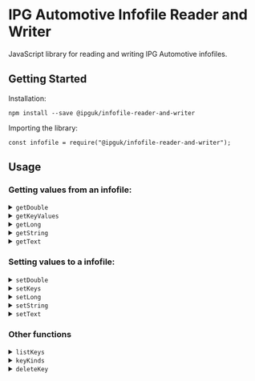 # IPG Automotive Infofile Reader and Writer

JavaScript library for reading and writing IPG Automotive infofiles.

## Getting Started

Installation:

```
npm install --save @ipguk/infofile-reader-and-writer
```

Importing the library:

```
const infofile = require("@ipguk/infofile-reader-and-writer");
```

## Usage

### Getting values from an infofile:

<details>
<summary></b><code>getDouble</code></b></summary>
Returns a double value from an infofile for a given key or an array of keys.

### Getting a single double value from an infofile:

```
// import the library
const infofile = require("@ipguk/infofile-reader-and-writer");

// get the absolute path to the infofile
const infofilePath = C:\infofiles\infofile


// get the double value for the key "WheelCarrier.fl.mass"
const wheelCarrierValue = infofile.getDouble({infofilePath, key:"WheelCarrier.fl.mass"});

// console.log the value, returns a double e.g. "0.5"
console.log(wheelCarrierValue)
```

### Getting an array of double values from an infofile:

```
// import the library
const infofile = require("@ipguk/infofile-reader-and-writer");

// get the absolute path to the infofile
const infofilePath = C:\infofiles\infofile

// get the double values for the keys "WheelCarrier.fl.mass" and "WheelCarrier.fr.mass"
const wheelCarrierValues = infofile.getDouble({infofilePath, key:["WheelCarrier.fl.mass", "WheelCarrier.fr.mass"]});

// console.log the values, returns an array of objects with the keys "key" and "value" e.g. [{key: "WheelCarrier.fl.mass", value: 0.5}, {key: "WheelCarrier.fr.mass", value: 0.5}]
console.log(wheelCarrierValues)
```

</details>

<details>
<summary></b><code>getKeyValues</code></b></summary>
A universal function for getting values from an infofile. All numerical values are returned as doubles. All other values are returned as strings.

### Getting a single value from an infofile:

```
// import the library
const infofile = require("@ipguk/infofile-reader-and-writer");

// get the absolute path to the infofile
const infofilePath = C:\infofiles\infofile

// get the value for the key "WheelCarrier.fl.mass"
const wheelCarrierValue = infofile.getKeyValues({infofilePath, key:"WheelCarrier.fl.mass"});

// console.log the value (returns an object like this {key: "WheelCarrier.fl.mass", value: 0.0})
console.log(wheelCarrierValue)
```

### Getting an array of values from an infofile:

```
// import the library
const infofile = require("@ipguk/infofile-reader-and-writer");

// get the absolute path to the infofile
const infofilePath = C:\infofiles\infofile

// get the values for the keys "WheelCarrier.fl.mass" and "SuspF.Spring.Kind"
const values = infofile.getKeyValues({infofilePath, key:["WheelCarrier.fl.mass", "SuspF.Spring.Kind"]});

// console.log the values (returns an array of objects like this [{key: "WheelCarrier.fl.mass", value: 0.0}, {key: "SuspF.Spring.Kind", value: "Hookean 1"}])
console.log(values)
```

</details>

<details>
<summary></b><code>getLong</code></b></summary>
Returns a long value from an infofile for a given key or an array of keys.

### Getting a single long value from an infofile:

```
// import the library
const infofile = require("@ipguk/infofile-reader-and-writer");

// get the absolute path to the infofile
const infofilePath = C:\infofiles\infofile

// get the long value for the key "Body.mass"
const bodyMassValue = infofile.getLong({infofilePath, key:"Body.mass"});

// console.log the value, returns a long e.g. 1801
console.log(bodyMassValue)
```

### Getting an array of long values from an infofile:

```
// import the library
const infofile = require("@ipguk/infofile-reader-and-writer");

// get the absolute path to the infofile
const infofilePath = C:\infofiles\infofile

// get the long values for the keys "Body.mass" and "nAxle"
const longValues = infofile.getLong({infofilePath, key:["Body.mass", "nAxle"]});

// console.log the values, returns an array of objects with the keys "key" and "value" e.g. [{key: "Body.mass", value: 1801}, {key: "nAxle", value: 2}]
console.log(longValues)
```

</details>

<details>
<summary></b><code>getString</code></b></summary>
Returns a string value from an infofile for a given key or an array of keys.

### Getting a single string value from an infofile:

```
// import the library
const infofile = require("@ipguk/infofile-reader-and-writer");

// get the absolute path to the infofile
const infofilePath = C:\infofiles\infofile

// get the string value for the key "Aero.Crosswind.Kind"
const aeroCrosswindKind = infofile.getString({infofilePath, key:"Aero.Crosswind.Kind"});

// console.log the value, returns a string e.g. "Step"
console.log(aeroCrosswindKind)
```

### Getting an array of string values from an infofile:

```
// import the library
const infofile = require("@ipguk/infofile-reader-and-writer");

// get the absolute path to the infofile
const infofilePath = C:\infofiles\infofile

// get the string values for the keys "Body.mass" and "Aero.Kind"
const stringValues = infofile.getString({infofilePath, key:["Aero.Crosswind.Kind", "Aero.Kind"]});

// console.log the values, returns an array of objects with the keys "key" and "value" e.g. [{key: "Aero.Crosswind.Kind", value: "Step"}, {key: "Aero.Kind", value: "Coeff6x1 1"}]
console.log(stringValues)
```

</details>

<details>
<summary></b><code>getText</code></b></summary>
Returns a text value from an infofile for a given key or an array of keys. This is an array of strings are are split by newlines in the infofile.

### Getting a single text value from an infofile:

```
// import the library
const infofile = require("@ipguk/infofile-reader-and-writer");

// get the absolute path to the infofile
const infofilePath = C:\infofiles\infofile

// get the text value for the key "Description"
const description = infofile.getText({infofilePath, key:"Description"});

// console.log the value, returns an array of strings e.g. ["This is a description", "of the infofile"]
console.log(description)
```

### Getting an array of text values from an infofile:

```
// import the library
const infofile = require("@ipguk/infofile-reader-and-writer");

// get the absolute path to the infofile
const infofilePath = C:\infofiles\infofile

// get the text values for the keys "Description" and "Aero.Coeff"
const textValues = infofile.getText({infofilePath, key:["Description", "Aero.Coeff"]});

// console.log the values, returns an array of objects with the keys "key" and "value" e.g. [{key: "Description", value: ["-180 -0.4 0.0 0.1 0.0 -0.01 0.0","-120 -0.2 -1.4 0.7 -0.2 -0.021 0.06","-90 0.0 -1.7 0.9 -0.2 0.0 0.0","-60 0.0 -1.7 0.9 -0.2 0.0 0.0","-30 0.0 -1.7 0.9 -0.2 0.0 0.0","0.0 0.0 -1.7 0.9 -0.2 0.0 0.0","30 0.0 -1.7 0.9 -0.2 0.0 0.0","60 0.0 -1.7 0.9 -0.2 0.0 0.0","90 0.0 -1.7 0.9 -0.2 0.0 0.0","120 0.0 -1.7 0.9 -0.2 0.0 0.0","180 0.0 -1.7 0.9 -0.2 0.0 0.0"]}]
console.log(textValues)
```

</details>

### Setting values to a infofile:

<details>
<summary></b><code>setDouble</code></b></summary>
Sets a double value to an infofile for a given key.

### Setting a single double value to an infofile:

```
// import the library
const infofile = require("@ipguk/infofile-reader-and-writer");

// get the absolute path to the infofile
const infofilePath = C:\infofiles\infofile

// set the double value for the key "SuspF.Spring.l0" to 0.351
status = infofile.setDouble({infofilePath, keyValues:{key: "SuspF.Spring.l0", value: 0.351}});

// console.log the status, returns 0 if successful, -1 if not
console.log(status)
```

### Setting an array of double values to an infofile:

```
// import the library
const infofile = require("@ipguk/infofile-reader-and-writer");

// get the absolute path to the infofile
const infofilePath = C:\infofiles\infofile

// set the double values for the keys "SuspF.Spring.l0" and "Body.mass" to 0.351 and 1830.15
status = infofile.setDouble({infofilePath, keyValues:[{key: SuspF.Spring.l0", value: 0.351}, {key: "Body.mass", value:  1830.15}]});

// console.log the status, array of objects with the keys "key" and "status" e.g. [{key: "SuspF.Spring.l0", status: 0}, {key: "Body.mass", status: 0}] where status is 0 if successful, -1 if not
console.log(status)
```

</details>

<details>
<summary></b><code>setKeys</code></b></summary>
A universal function to set values to an infofile.

### Setting a single value to an infofile:

```
// import the library
const infofile = require("@ipguk/infofile-reader-and-writer");

// get the absolute path to the infofile
const infofilePath = C:\infofiles\infofile

// set the value for the key "SuspF.Spring.l0" to 0.351
status = infofile.setKeys({infofilePath, setKeyValues:{key: "SuspF.Spring.l0", value: 0.351, type: "double"}});

// console.log the status, returns 0 if successful, -1 if not
console.log(status)
```

### Setting an array of values to an infofile:

```
// import the library
const infofile = require("@ipguk/infofile-reader-and-writer");

// get the absolute path to the infofile
const infofilePath = C:\infofiles\infofile

// set the values for the keys "SuspF.Spring.l0" and "Aero.Crosswind.Kind" to 0.351 and "Step"
status = infofile.setKeys({infofilePath, setKeyValues:[{key: "SuspF.Spring.l0", value: 0.351, type: "double"}, {key: "Aero.Crosswind.Kind", value:  "Step", type: "string"}]});

// console.log the status, array of objects with the keys "key" and "status" e.g. [{key: "SuspF.Spring.l0", status: 0}, {key: "Aero.Crosswind.Kind", status: 0}] where status is 0 if successful, -1 if not
console.log(status)
```

</details>

<details>
<summary></b><code>setLong</code></b></summary>
Sets a long value to an infofile for a given key.

### Setting a single long value to an infofile:

```
// import the library
const infofile = require("@ipguk/infofile-reader-and-writer");

// get the absolute path to the infofile
const infofilePath = C:\infofiles\infofile

// set the long value for the key "Body.mass" to 1801
status = infofile.setLong({infofilePath, keyValues:{key: "Body.mass", value: 1801}});

// console.log the status, returns 0 if successful, -1 if not
console.log(status)
```

### Setting an array of long values to an infofile:

```
// import the library
const infofile = require("@ipguk/infofile-reader-and-writer");

// get the absolute path to the infofile
const infofilePath = C:\infofiles\infofile

// set the long values for the keys "Body.mass" and "nAxle" to 1801 and 2
status = infofile.setLong({infofilePath, keyValues:[{key: "Body.mass", value: 1801}, {key: "nAxle", value: 2}]});

// console.log the status, array of objects with the keys "key" and "status" e.g. [{key: "Body.mass", status: 0}, {key: "nAxle", status: 0}] where status is 0 if successful, -1 if not
console.log(status)
```

</details>

<details>
<summary></b><code>setString</code></b></summary>
Sets a string value to an infofile for a given key.

### Setting a single string value to an infofile:

```
// import the library
const infofile = require("@ipguk/infofile-reader-and-writer");

// get the absolute path to the infofile
const infofilePath = C:\infofiles\infofile

// set the string value for the key "Aero.Crosswind.Kind" to "Step"
status = infofile.setString({infofilePath, keyValues:{key: "Aero.Crosswind.Kind", value: "Step"}});

// console.log the status, returns 0 if successful, -1 if not
console.log(status)
```

### Setting an array of string values to an infofile:

```
// import the library
const infofile = require("@ipguk/infofile-reader-and-writer");

// get the absolute path to the infofile
const infofilePath = C:\infofiles\infofile

// set the string values for the keys "Aero.Crosswind.Kind" and "Eng.Kind" to "Step" and "Flex"
status = infofile.setString({infofilePath, keyValues:[{key: "Aero.Crosswind.Kind", value: "Step"}, {key: "Eng.Kind", value: "Flex"}]});

// console.log the status, array of objects with the keys "key" and "status" e.g. [{key: "Aero.Crosswind.Kind", status: 0}, {key: "Eng.Kind", status: 0}] where status is 0 if successful, -1 if not
console.log(status)
```

</details>

<details>
<summary></b><code>setText</code></b></summary>
Sets a text value to an infofile for a given key. This is an array of strings are are split by newlines in the infofile for each item in the string array.

### Setting a single text value to an infofile:

```
// import the library
const infofile = require("@ipguk/infofile-reader-and-writer");

// get the absolute path to the infofile
const infofilePath = C:\infofiles\infofile

// set the text value for the key "Description" to ["This is a description", "This is a description on a second line"]
status = infofile.setText({infofilePath, keyValues:{key: "Description", value: ["This is a description", "This is a description on a second line"]}});

// console.log the status, returns 0 if successful, -1 if not
console.log(status)
```

### Setting an array of text values to an infofile:

```
// import the library
const infofile = require("@ipguk/infofile-reader-and-writer");

// get the absolute path to the infofile
const infofilePath = C:\infofiles\infofile

// set the text values for the keys "Description" and "Eng.Description" to ["This is a description", "This is a description on a second line"] and ["This is a description", "This is a description on a second line"]
status = infofile.setText({infofilePath, keyValues:[{key: "Description", value: ["This is a description", "This is a description on a second line"]}, {key: "Eng.Description", value: ["This is a description", "This is a description on a second line"]}]});

// console.log the status, array of objects with the keys "key" and "status" e.g. [{key: "Description", status: 0}, {key: "Eng.Description", status: 0}] where status is 0 if successful, -1 if not
console.log(status)
```

</details>

### Other functions

<details>
<summary></b><code>listKeys</code></b></summary>
Lists the keys in an infofile, for a given prefix, if no prefix is provided all keys are returned

### Listing all keys in an infofile:

```
// import the library
const infofile = require("@ipguk/infofile-reader-and-writer");

// get the absolute path to the infofile
const infofilePath = C:\infofiles\infofile

// list all keys in the infofile
keys = infofile.listKeys({infofilePath});

// console.log the keys, returns an array of keys e.g. ["Body.mass", "nAxle"]
console.log(keys)
```

### Listing keys in an infofile for a given prefix:

```
// import the library
const infofile = require("@ipguk/infofile-reader-and-writer");

// get the absolute path to the infofile
const infofilePath = C:\infofiles\infofile

// list all keys in the infofile for the prefix "Aero"
keys = infofile.listKeys({ infofilePath, keyPrefix: "Aero" });

// console.log the keys, returns an array of keys e.g. ["Aero.Crosswind.Kind", "Aero.Crosswind.Speed"]
console.log(keys)
```

</details>

<details>
<summary></b><code>keyKinds</code></b></summary>
Lists the keyKinds, returns String_Key, Text_Key or No_Key

### Get the keyKinds for a single key:

```
// import the library
const infofile = require("@ipguk/infofile-reader-and-writer");

// get the absolute path to the infofile
const infofilePath = C:\infofiles\infofile

// get the keyKinds for the key "Body.mass"
keyKind = infofile.keyKinds({infofilePath, key: "Body.mass"});

// console.log the keyKind, returns String_Key if key is a single line string, Text_Key if key is a text array and No_Key if key is not found
console.log(keyKind)
```

### Get the keyKinds for a list of keys:

```
// import the library
const infofile = require("@ipguk/infofile-reader-and-writer");

// get the absolute path to the infofile
const infofilePath = C:\infofiles\infofile

// get the keyKinds for the keys "Body.mass" and "nAxle"
keyKinds = infofile.keyKinds({infofilePath, keys: ["Body.mass", "nAxle"]});

// console.log the keyKinds, returns an array of keyKinds e.g. ["String_Key", "No_Key"]
console.log(keyKinds)
```

</details>

<details>
<summary></b><code>deleteKey</code></b></summary>
Deletes a key from an infofile

### Delete a single key from an infofile:

```
// import the library
const infofile = require("@ipguk/infofile-reader-and-writer");

// get the absolute path to the infofile
const infofilePath = C:\infofiles\infofile

// delete the key "Body.mass"
status = infofile.deleteKey({infofilePath, key: "Body.mass"});

// console.log the status, returns 0 if successful, -1 if not
console.log(status)
```

### Delete a list of keys from an infofile:

```
// import the library
const infofile = require("@ipguk/infofile-reader-and-writer");

// get the absolute path to the infofile
const infofilePath = C:\infofiles\infofile

// delete the keys "Body.mass" and "nAxle"
status = infofile.deleteKey({infofilePath, keys: ["Body.mass", "nAxle"]});

// console.log the status, returns an object with the keys "key" and "status" e.g. {key: "Body.mass", status: 0}, {key: "nAxle", status: 0} where status is 0 if successful, -1 if not
console.log(status)
```

</details>
